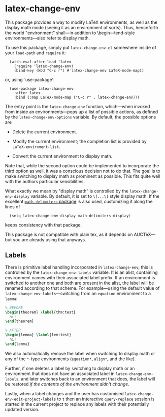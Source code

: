# latex-change-env

This package provides a way to modify LaTeX environments, as well as the
display math mode (seeing it as an environment of sorts).  Thus,
henceforth the world "environment" shall—in addition to
\begin--\end-style environments—also refer to display math.

To use this package, simply put `latex-change-env.el` somewhere inside
of your `load-path` and `require` it:

``` emacs-lisp
  (with-eval-after-load 'latex
    (require 'latex-change-env)
    (bind-key (kbd "C-c r") #'latex-change-env LaTeX-mode-map))
```

or, using `use-package':

``` emacs-lisp
  (use-package latex-change-env
    :after latex
    :bind (:map LaTeX-mode-map ("C-c r" . latex-change-env)))
```

The entry point is the `latex-change-env` function, which—when invoked
from inside an environments—pops up a list of possible actions, as
defined by the `latex-change-env-options` variable.  By default, the
possible options are

  - Delete the current environment.

  - Modify the current environment; the completion list is provided by
    `LaTeX-enviroment-list`.

  - Convert the current environment to display math.

Note that, while the second option could be implemented to incorporate
the third option as well, it was a conscious decision not to do that.
The goal is to make switching to display math as prominent as possible.
This fits quite well with the authors particular sensibilities.

What exactly we mean by "display math" is controlled by the
`latex-change-env-display` variable.  By default, it is set to `\[...\]`
style display math.  If the excellent [`math-delimiters` package] is
also used, customizing it along the lines of

``` emacs-lisp
  (setq latex-change-env-display math-delimiters-display)
```

keeps consistency with that package.

This package is not compatible with plain tex, as it depends on
AUCTeX—but you are already using that anyways.

[`math-delimiters` package]: https://github.com/oantolin/math-delimiters

## Labels

There is primitive label handling incorporated in `latex-change-env`;
this is controlled by the `latex-change-env-labels` variable.  It is an
alist, containing environment names with their associated label prefix.
If an environment is switched to another one and both are present in the
alist, the label will be renamed according to that scheme.  For
example—using the default value of `latex-change-env-labels`—switching
from an `equation` environment to a `lemma`:

``` tex
% BEFORE
\begin{theorem} \label{thm:test}
  hi!
\end{theorem}

% AFTER
\begin{lemma} \label{lem:test}
  hi!
\end{lemma}
```

We also automatically remove the label when switching to display math or
any of the `*`-type environments (`equation*`, `align*`, and the like).

Further, if one deletes a label by switching to display math or an
environment that does not have an associated label in
`latex-change-env-labels`, and later switches back to an environment
that does, the label will be restored _if the contents of the
environment didn't change_.

Lastly, when a label changes and the user has customised
`latex-change-env-edit-project-labels` to `t` then an interactive
`query-replace` session is started in the current project to replace any
labels with their potentially updated version.
